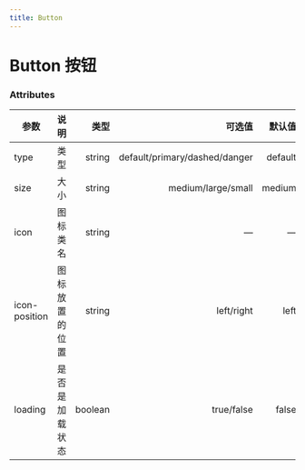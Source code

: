 ```yaml
---
title: Button
---
```

# Button 按钮
<ClientOnly>
  <button-demo-1></button-demo-1>
  <button-demo-2></button-demo-2>
  <button-demo-3></button-demo-3>
  <button-demo-4></button-demo-4>
  <button-demo-5></button-demo-5>
</ClientOnly>

### Attributes
| 参数        | 说明           | 类型  |  可选值 |  默认值     |
| ------------- |:-------------:| -----:| -----:| -----:|
| type      | 类型 | string | default/primary/dashed/danger  | default|
| size | 大小      |string |medium/large/small |medium  |
| icon      | 图标类名     |   string | —| —     |
| icon-position | 图标放置的位置      |string |left/right |left  |
| loading | 是否是加载状态      |boolean |true/false |false  |





